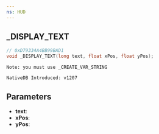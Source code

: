 ```yaml
---
ns: HUD
---
```

## _DISPLAY_TEXT

```c
// 0xD79334A4BB99BAD1
void _DISPLAY_TEXT(long text, float xPos, float yPos);
```

```
Note: you must use _CREATE_VAR_STRING

NativeDB Introduced: v1207
```

## Parameters
* **text**:
* **xPos**:
* **yPos**:
